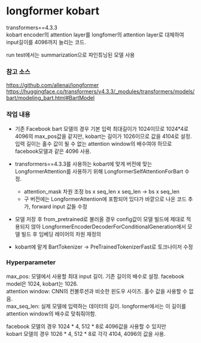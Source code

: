 # longformer kobart
transformers==4.3.3  
kobart encoder의 attention layer를 longfomer의 attention layer로 대체하여 input길이를 4096까지 늘리는 코드.

run test에서는 summarization으로 파인튜닝된 모델 사용

### 참고 소스    
https://github.com/allenai/longformer
https://huggingface.co/transformers/v4.3.3/_modules/transformers/models/bart/modeling_bart.html#BartModel


### 작업 내용
-  기존 Facebook bart 모델의 경우 기본 입력 최대길이가 1024이므로 1024*4로 4096의 max_pos값을 같지만, kobart는 길이가 1026이므로 값을 4104로 설정. 입력 길이는 홀수 값이 될 수 없는 attention window의 배수여야 하므로 facebook모델과 같은 4096 사용.
-  transformers==4.3.3를 사용하는 kobart에 맞게 버전에 맞는 LongformerAttention를 사용하기 위해 LongformerSelfAttentionForBart 수정. 
    -  attention_mask 차원 조정 bs x seq_len x seq_len -> bs x seq_len
    -  구 버전에는 LongformerAttention에 포함되어 있다가 바깥으로 나온 코드 추가, forward input 값들 수정

-  모델 저장 후 from_pretrained로 불러올 경우 config값이 모델 빌드에 제대로 적용되지 않아 LongformerEncoderDecoderForConditionalGeneration에서 모델 빌드 후 임베딩 레이어의 차원 재정의

- kobart에 맡게 BartTokenizer -> PreTrainedTokenizerFast로 토크나이저 수정

### Hyperparameter

max_pos: 모델에서 사용할 최대 input 길이. 기존 길이의 배수로 설정. facebook model은 1024, kobart는 1026.  
attention window: CNN의 컨볼루션과 비슷한 윈도우 사이즈. 홀수 값을 사용할 수 없음.  
max_seq_len: 실제 모델에 입력하는 데이터의 길이. longformer에서는 이 길이를 attention window의 배수로 맞춰줘야함.  

facebook 모델의 경우 1024 * 4, 512 * 8로 4096값을 사용할 수 있지만  
kobart 모델의 경우 1026 * 4, 512 * 8로 각각 4104, 4096의 값을 사용.
